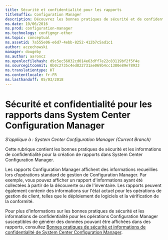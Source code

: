 ```yaml
---
title: Sécurité et confidentialité pour les rapports
titleSuffix: Configuration Manager
description: Découvrez les bonnes pratiques de sécurité et de confidentialité lorsque vous utilisez les fonctionnalités de création de rapports dans Configuration Manager.
ms.date: 10/06/2016
ms.prod: configuration-manager
ms.technology: configmgr-other
ms.topic: conceptual
ms.assetid: 7a555e06-e6d7-4ebb-8252-412b7c5ad1c1
author: aczechowski
manager: dougeby
ms.author: aaroncz
ms.openlocfilehash: d9c5ec56032cd014e63dff7e22c83119bf2f5f4e
ms.sourcegitcommit: 0b0c2735c4ed822731ae069b4cc1380e89e78933
ms.translationtype: HT
ms.contentlocale: fr-FR
ms.lasthandoff: 05/03/2018
---
```

# <a name="security-and-privacy-for-reporting-in-system-center-configuration-manager"></a>Sécurité et confidentialité pour les rapports dans System Center Configuration Manager

*S’applique à : System Center Configuration Manager (Current Branch)*

Cette rubrique contient les bonnes pratiques de sécurité et les informations de confidentialité pour la création de rapports dans System Center Configuration Manager.  

 Les rapports Configuration Manager affichent des informations recueillies lors d’opérations standard de gestion de Configuration Manager. Par exemple, vous pouvez afficher un rapport d'informations ayant été collectées à partir de la découverte ou de l'inventaire. Les rapports peuvent également contenir des informations sur l'état actuel pour les opérations de gestion de client, telles que le déploiement de logiciels et la vérification de la conformité.  

 Pour plus d’informations sur les bonnes pratiques de sécurité et les informations de confidentialité pour les opérations Configuration Manager susceptibles de générer des données pouvant être affichées dans des rapports, consultez [Bonnes pratiques de sécurité et informations de confidentialité de System Center Configuration Manager](../../plan-design/security/security-best-practices-and-privacy-information.md).  
